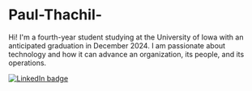 # Paul-Thachil-
Hi! I'm a fourth-year student studying at the University of Iowa with an anticipated graduation in December 2024. I am passionate about technology and how it can advance an organization, its people, and its operations.

[![LinkedIn badge](https://img.shields.io/static/v1?message=LinkedIn&logo=linkedin&labelColor=0A66C2&color=0A66C2&logoColor=white&label=%20&style=for-the-badge)](https://www.linkedin.com/in/paul-thachil/)

